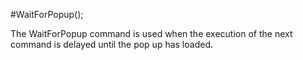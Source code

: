 #WaitForPopup();



The WaitForPopup command is used when the execution of the next command is delayed until the pop up has loaded.
